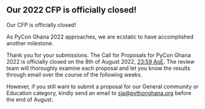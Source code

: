 ## Our 2022 CFP is officially closed!

Our CFP is officially closed!

As PyCon Ghana 2022 approaches, we are ecstatic to have accomplished another milestone.

Thank you for your submissions. The Call for Proposals for PyCon Ghana 2022 is officially closed on the 8th of August 2022, [23:59 AoE](https://www.timeanddate.com/worldclock/converter.html?iso=20220809T115900&p1=tz_aoe&p2=4&p3=33&p4=64&p5=136&p6=44&p7=224&p8=235). The review team will thoroughly examine each proposal and let you know the results through email over the course of the following weeks.

However, if you still want to submit a proposal for our General community or Education category, kindly send an email to sja@pythonghana.org before the end of August.